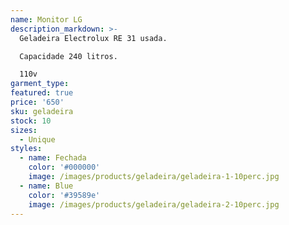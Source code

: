 ```yaml
---
name: Monitor LG 
description_markdown: >-
  Geladeira Electrolux RE 31 usada.

  Capacidade 240 litros.

  110v
garment_type:
featured: true
price: '650'
sku: geladeira
stock: 10
sizes:
  - Unique
styles:
  - name: Fechada
    color: '#000000'
    image: /images/products/geladeira/geladeira-1-10perc.jpg
  - name: Blue
    color: '#39589e'
    image: /images/products/geladeira/geladeira-2-10perc.jpg
---
```

